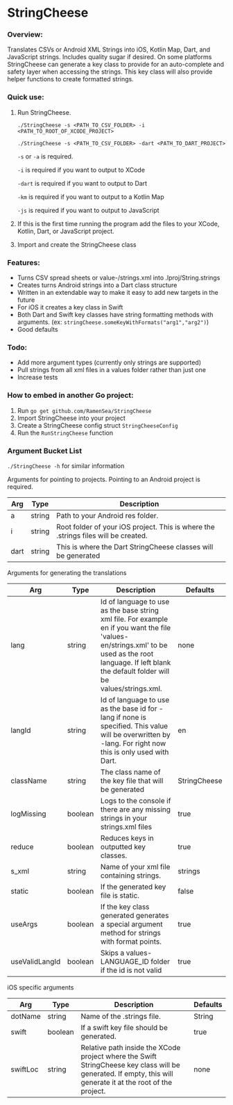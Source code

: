 # StringCheese
### Overview:
Translates CSVs or Android XML Strings into iOS, Kotlin Map, Dart, and JavaScript strings. Includes quality sugar if desired.
On some platforms StringCheese can generate a key class to provide for an auto-complete and safety layer when accessing the strings.
This key class will also provide helper functions to create formatted strings.

### Quick use:

1. Run StringCheese.

    `./StringCheese -s <PATH_TO_CSV_FOLDER> -i <PATH_TO_ROOT_OF_XCODE_PROJECT>`

    `./StringCheese -s <PATH_TO_CSV_FOLDER> -dart <PATH_TO_DART_PROJECT>`

    `-s` or `-a` is required.

    `-i` is required if you want to output to XCode

    `-dart` is required if you want to output to Dart

    `-km` is required if you want to output to a Kotlin Map

    `-js` is required if you want to output to JavaScript

2. If this is the first time running the program add the files to your XCode, Kotlin, Dart, or JavaScript project.
3. Import and create the StringCheese class

### Features:

* Turns CSV spread sheets or value-<language id>/strings.xml into <language id>.lproj/String.strings
* Creates turns Android strings into a Dart class structure
* Written in an extendable way to make it easy to add new targets in the future
* For iOS it creates a key class in Swift
* Both Dart and Swift key classes have string formatting methods with arguments. (ex: `stringCheese.someKeyWithFormats("arg1","arg2")`)
* Good defaults

### Todo:

* Add more argument types (currently only strings are supported)
* Pull strings from all xml files in a values folder rather than just one
* Increase tests

### How to embed in another Go project:

1. Run `go get github.com/RamenSea/StringCheese`
2. Import StringCheese into your project
3. Create a StringCheese config struct `StringCheeseConfig`
4. Run the `RunStringCheese` function

### Argument Bucket List

`./StringCheese -h` for similar information

Arguments for pointing to projects. Pointing to an Android project is required.

| Arg | Type    | Description  |
| -------------- | ---------- | ------------ |
| a   | string | Path to your Android res folder.  |
| i   | string | Root folder of your iOS project. This is where the .strings files will be created.  |
| dart | string | This is where the Dart StringCheese classes will be generated  | 

Arguments for generating the translations

| Arg | Type    | Description  | Defaults |
| -------------- | ---------- | ------------ | ----------- |
| lang | string | Id of language to use as the base string xml file. For example en if you want the file 'values-en/strings.xml' to be used as the root language. If left blank the default folder will be values/strings.xml.  | none |
| langId | string| Id of language to use as the base id for -lang if none is specified. This value will be overwritten by -lang. For right now this is only used with Dart.  | en |
| className | string | The class name of the key file that will be generated  | StringCheese |
| logMissing | boolean | Logs to the console if there are any missing strings in your strings.xml files  | true |
| reduce | boolean | Reduces keys in outputted key classes. | true |
| s_xml | string | Name of your xml file containing strings. | strings |
| static | boolean | If the generated key file is static. | false |
| useArgs | boolean | If the key class generated generates a special argument method for strings with format points. | true |
| useValidLangId | boolean | Skips a values-LANGUAGE_ID folder if the id is not valid | true |

iOS specific arguments

| Arg | Type    | Description  | Defaults |
| -------------- | ---------- | ------------ | ----------- |
| dotName   | string | Name of the .strings file.  | String |
| swift   | boolean | If a swift key file should be generated.  | true |
| swiftLoc | string | Relative path inside the XCode project where the Swift StringCheese key class will be generated. If empty, this will generate it at the root of the project. | none |
